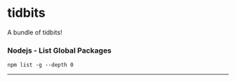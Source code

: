 # tidbits
A bundle of tidbits!


### Nodejs - List Global Packages
```
npm list -g --depth 0
```
<hr>
